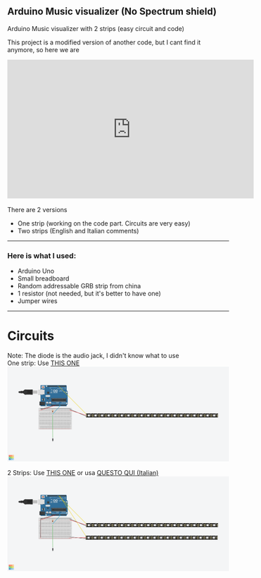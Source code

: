 <h2><b>Arduino Music visualizer (No Spectrum shield)</b></h2>

Arduino Music visualizer with 2 strips (easy circuit and code)

This project is a modified version of another code, but I cant find it anymore, so here we are

<iframe width="560" height="315" src="https://www.youtube.com/embed/jSymfb3HZiA" frameborder="0" allow="accelerometer; autoplay; clipboard-write; encrypted-media; gyroscope; picture-in-picture" allowfullscreen></iframe>

There are 2 versions
<ul>
  <li>One strip (working on the code part. Circuits are very easy)</li>
  <li>Two strips (English and Italian comments)</li>
</ul><hr>
<h3>Here is what I used:</h3>
<ul>
  <li>Arduino Uno</li>
  <li>Small breadboard</li>
  <li>Random addressable GRB strip from china</li>
  <li>1 resistor (not needed, but it's better to have one)</li>
  <li>Jumper wires</li>  
</ul>
<hr>
<h1>Circuits</h1>
Note: The diode is the audio jack, I didn't know what to use <br>
One strip: Use <a href="https://github.com/AirPlayerYT/arduino_music_visualizer/blob/main/Sketch_led_mono.ino">THIS ONE</a>
<img src="https://github.com/AirPlayerYT/arduino_music_vis/blob/main/Mono.png">

2 Strips: Use <a href="https://github.com/AirPlayerYT/arduino_music_visualizer/blob/main/Arduino%20visualizer%20(English).ino">THIS ONE</a> or usa <a href="https://github.com/AirPlayerYT/arduino_music_visualizer/blob/main/Arduino%20visualizer%20(Italian).ino">QUESTO QUI (Italian)</a>
<img src="https://github.com/AirPlayerYT/arduino_music_vis/blob/main/Double.png">

